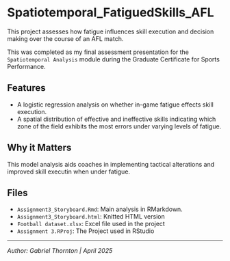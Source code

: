 # Spatiotemporal_FatiguedSkills_AFL

This project assesses how fatigue influences skill execution and decision making over the course of an AFL match.

This was completed as my final assessment presentation for the `Spatiotemporal Analysis` module during the Graduate Certificate for Sports Performance. 

## Features
- A logistic regression analysis on whether in-game fatigue effects skill execution.
- A spatial distribution of effective and ineffective skills indicating which zone of the field exhibits the most errors under varying levels of fatigue.

## Why it Matters
This model analysis aids coaches in implementing tactical alterations and improved skill executin when under fatigue. 

## Files
- `Assignment3_Storyboard.Rmd`: Main analysis in RMarkdown.
- `Assignment3_Storyboard.html`: Knitted HTML version
- `Football dataset.xlsx`: Excel file used in the project
- `Assignment 3.RProj`: The Project used in RStudio


---

*Author: Gabriel Thornton | April 2025*
